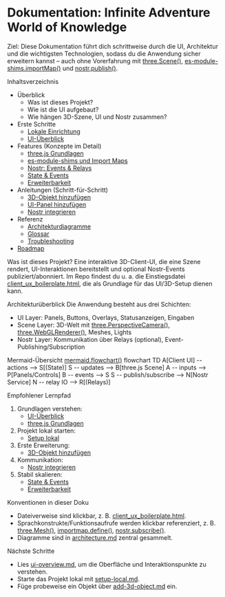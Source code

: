 # Dokumentation: Infinite Adventure World of Knowledge

Ziel: Diese Dokumentation führt dich schrittweise durch die UI, Architektur und die wichtigsten Technologien, sodass du die Anwendung sicher erweitern kannst – auch ohne Vorerfahrung mit [three.Scene()](./features/scene-basics.md:1), [es-module-shims.importMap()](./features/module-shims.md:1) und [nostr.publish()](./features/nostr-basics.md:1).

Inhaltsverzeichnis
- Überblick
  - Was ist dieses Projekt?
  - Wie ist die UI aufgebaut?
  - Wie hängen 3D-Szene, UI und Nostr zusammen?
- Erste Schritte
  - [Lokale Einrichtung](./guides/setup-local.md)
  - [UI-Überblick](ui-overview.md)
- Features (Konzepte im Detail)
  - [three.js Grundlagen](./features/scene-basics.md)
  - [es-module-shims und Import Maps](./features/module-shims.md)
  - [Nostr: Events & Relays](./features/nostr-basics.md)
  - [State & Events](./features/state-and-events.md)
  - [Erweiterbarkeit](./features/extensibility.md)
- Anleitungen (Schritt-für-Schritt)
  - [3D-Objekt hinzufügen](./guides/add-3d-object.md)
  - [UI-Panel hinzufügen](./guides/add-ui-panel.md)
  - [Nostr integrieren](./guides/integrate-nostr.md)
- Referenz
  - [Architekturdiagramme](./reference/architecture.md)
  - [Glossar](./reference/glossary.md)
  - [Troubleshooting](./reference/troubleshooting.md)
- [Roadmap](roadmap.md)

Was ist dieses Projekt?
Eine interaktive 3D-Client-UI, die eine Szene rendert, UI-Interaktionen bereitstellt und optional Nostr-Events publiziert/abonniert. Im Repo findest du u. a. die Einstiegsdatei [client_ux_boilerplate.html](client_ux_boilerplate.html), die als Grundlage für das UI/3D-Setup dienen kann.

Architekturüberblick
Die Anwendung besteht aus drei Schichten:
- UI Layer: Panels, Buttons, Overlays, Statusanzeigen, Eingaben
- Scene Layer: 3D-Welt mit [three.PerspectiveCamera()](./features/scene-basics.md:1), [three.WebGLRenderer()](./features/scene-basics.md:1), Meshes, Lights
- Nostr Layer: Kommunikation über Relays (optional), Event-Publishing/Subscription

Mermaid-Übersicht
[mermaid.flowchart()](./reference/architecture.md:1)
flowchart TD
  A[Client UI] -- actions --> S[(State)]
  S -- updates --> B[three.js Scene]
  A -- inputs --> P[Panels/Controls]
  B -- events --> S
  S -- publish/subscribe --> N[Nostr Service]
  N -- relay IO --> R[(Relays)]

Empfohlener Lernpfad
1) Grundlagen verstehen:
   - [UI-Überblick](ui-overview.md)
   - [three.js Grundlagen](./features/scene-basics.md)
2) Projekt lokal starten:
   - [Setup lokal](./guides/setup-local.md)
3) Erste Erweiterung:
   - [3D-Objekt hinzufügen](./guides/add-3d-object.md)
4) Kommunikation:
   - [Nostr integrieren](./guides/integrate-nostr.md)
5) Stabil skalieren:
   - [State & Events](./features/state-and-events.md)
   - [Erweiterbarkeit](./features/extensibility.md)

Konventionen in dieser Doku
- Dateiverweise sind klickbar, z. B. [client_ux_boilerplate.html](client_ux_boilerplate.html).
- Sprachkonstrukte/Funktionsaufrufe werden klickbar referenziert, z. B. [three.Mesh()](./features/scene-basics.md:1), [importmap.define()](./features/module-shims.md:1), [nostr.subscribe()](./features/nostr-basics.md:1).
- Diagramme sind in [architecture.md](./reference/architecture.md) zentral gesammelt.

Nächste Schritte
- Lies [ui-overview.md](ui-overview.md), um die Oberfläche und Interaktionspunkte zu verstehen.
- Starte das Projekt lokal mit [setup-local.md](./guides/setup-local.md).
- Füge probeweise ein Objekt über [add-3d-object.md](./guides/add-3d-object.md) ein.